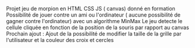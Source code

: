 Projet jeu de morpion en HTML CSS JS ( canvas) donné en formation 
Possibilité de jouer contre un ami ou l'ordinateur ( aucune possibilité de gagner contre l'ordinateur) avec un algorithme MinMax
Le jeu detecte le cellule cliquée en fonction de la position de la souris par rapport au canvas
Prochain ajout : Ajout de la possibilité de modifier la taille de la grille par l'utilisateur et la couleur des croix et cercles
